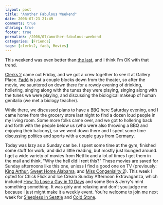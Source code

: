 ```yaml
---
layout: post
title: "Another Fabulous Weekend"
date: 2006-07-23 21:49
comments: true
sharing: true
footer: true
permalink: /2006/07/another-fabulous-weekend
categories: [Friends]
tags: [clerks2, fadó, Movies]
---
```

This weekend was even better than <a href="http://www.brockli.com/archives/2006/07/bettern_last_time.php">the last</a>, and I think I'm OK with that trend.

<a href="http://www.imdb.com/title/tt0424345/">Clerks 2</a> came out Friday, and we got a crew together to see it at Gallery Place.  <a href="http://www.fadoirishpub.com/washington/">Fadó</a> is just a couple blocks down from the theater, so after the movie, we sauntered on down there for a rowdy evening of drinking, hollering, singing along with the tunes they were playing, singing along with the tunes we were playing, and discussing the biological makeup of human genitalia (we met a biology teacher).

While there, we discussed plans to have a BBQ here Saturday evening, and I came home from the grocery store last night to find a dozen loud people in my living room.  Some more folks came over, and we got to hollering back and forth with the people below us (who were also throwing a BBQ and enjoying their balcony), so we went down there and I spent some time discussing politics and sports with a couple guys from Germany.

Today was lazy as a Sunday can be.  I spent some time at the gym, finished some stuff for work, and did a little reading, but mostly just lounged around.  I get a wide variety of movies from Netflix and a lot of times I get them in the mail and think, "Why the hell did I rent this?"  These movies are saved for Sunday afternoons like this one, unless I find a good one on TV (previously: <a href="http://www.imdb.com/title/tt0349683/">King Arthur</a>, <a href="http://www.imdb.com/title/tt0256415/">Sweet Home Alabama</a>, and <a href="http://www.imdb.com/title/tt0385307/">Miss Congeniality 2</a>).  This week I opted for Chick Flick and Ice Cream Sunday Afternoon Extravaganza, which included <a href="http://www.imdb.com/title/tt0251127/">How To Lose a Guy in 10 Days</a> and some Ben & Jerry's mint something something.  It was girly and relaxing and don't you judge me because I just might make it a weekly event.  You're welcome to join me next week for <a href="http://www.imdb.com/title/tt0108160/">Sleepless in Seattle</a> and <a href="http://www.coldstonecreamery.com/">Cold Stone</a>.
